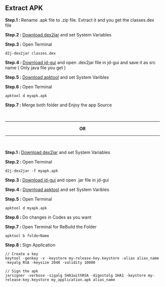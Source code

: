 ## Extract APK

<p><b>Step.1 : </b> Rename .apk file to .zip file. Extract it and you get the classes.dex file</p>
<p><b>Step.2 : </b> <a href="https://sourceforge.net/projects/dex2jar/">Download dex2jar</a> and set System Variables</p>
<p><b>Step.3 : </b> Open Terminal</p>

```
d2j-dex2jar classes.dex
```

<p><b>Step.4 : </b> <a href="http://java-decompiler.github.io/">Download jd-gui</a> and open .dex2jar file in jd-gui and save it as src name ( Only java file you get )</p>
<p><b>Step.5 : </b> <a href="https://ibotpeaches.github.io/Apktool/">Download apktool</a> and set System Varibles</p>
<p><b>Step.6 : </b> Open Terminal</p>

```
apktool d myapk.apk
```

<p><b>Step.7 : </b> Merge both folder and Enjoy the app Source</p>

<br><hr>
<p align="center"><b>OR</b></p>
<hr><br>
<p><b>Step.1 : </b> <a href="https://sourceforge.net/projects/dex2jar/">Download dex2jar</a> and set System Variables</p>
<p><b>Step.2 : </b> Open Terminal</p>

```
d2j-dex2jar -f myapk.apk
```

<p><b>Step.3 : </b> <a href="http://java-decompiler.github.io/">Download jd-gui</a> and open .jar file in jd-gui</p>
<p><b>Step.4 : </b> <a href="https://ibotpeaches.github.io/Apktool/">Download apktool</a> and set System Varibles</p>
<p><b>Step.5 : </b> Open Terminal</p>

```
apktool d myapk.apk
```

<p><b>Step.6 : </b> Do changes in Codes as you want</p>
<p><b>Step.7 : </b> Open Terminal for ReBuild the Folder</p>

```
apktool b folderName
```

<p><b>Step.8 : </b> Sign Application</p>

```
// Create a key
keytool -genkey -v -keystore my-release-key.keystore -alias alias_name -keyalg RSA -keysize 2048 -validity 10000

// Sign the apk
jarsigner -verbose -sigalg SHA1withRSA -digestalg SHA1 -keystore my-release-key.keystore my_application.apk alias_name
```

